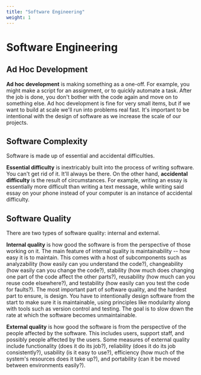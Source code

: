 ```yaml
---
title: "Software Engineering"
weight: 1
---
```


<!-- markdownlint-disable-next-line MD025 -->
# Software Engineering

## Ad Hoc Development

**Ad hoc development** is making something as a one-off. For example, you might make a script for an assignment, or to quickly automate a task. After the job is done, you don't bother with the code again and move on to something else. Ad hoc development is fine for very small items, but if we want to build at scale we'll run into problems real fast. It's important to be intentional with the design of software as we increase the scale of our projects.

## Software Complexity

Software is made up of essential and accidental difficulties.

**Essential difficulty** is inextricably built into the process of writing software. You can't get rid of it. It'll always be there. On the other hand, **accidental difficulty** is the result of circumstances. For example, writing an essay is essentially more difficult than writing a text message, while writing said essay on your phone instead of your computer is an instance of accidental difficulty.

## Software Quality

There are two types of software quality: internal and external.

**Internal quality** is how good the software is from the perspective of those working on it. The main feature of internal quality is maintainability -- how easy it is to maintain. This comes with a host of subcomponents such as analyzability (how easily can you understand the code?), changeability (how easily can you change the code?), stability (how much does changing one part of the code affect the other parts?), reusability (how much can you reuse code elsewhere?), and testability (how easily can you test the code for faults?). The most important part of software quality, and the hardest part to ensure, is design. You have to intentionally design software from the start to make sure it is maintainable, using principles like modularity along with tools such as version control and testing. The goal is to slow down the rate at which the software becomes unmaintainable.

**External quality** is how good the software is from the perspective of the people affected by the software. This includes users, support staff, and possibly people affected by the users. Some measures of external quality include functionality (does it do its job?), reliability (does it do its job consistently?), usability (is it easy to use?), efficiency (how much of the system's resources does it take up?), and portability (can it be moved between environments easily?).
